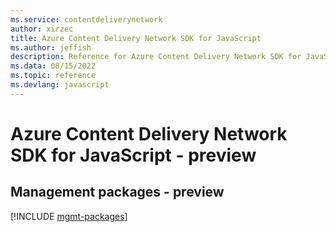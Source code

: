 ```yaml
---
ms.service: contentdeliverynetwork
author: xirzec
title: Azure Content Delivery Network SDK for JavaScript
ms.author: jeffish
description: Reference for Azure Content Delivery Network SDK for JavaScript
ms.data: 08/15/2022
ms.topic: reference
ms.devlang: javascript
---
```

# Azure Content Delivery Network SDK for JavaScript - preview

## Management packages - preview
[!INCLUDE [mgmt-packages](content-delivery-network-mgmt-index.md)]